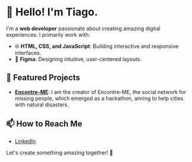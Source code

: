 # 👋 Hello! I'm Tiago.

I'm a **web developer** passionate about creating amazing digital experiences. I primarily work with:

- 🌐 **HTML, CSS, and JavaScript**: Building interactive and responsive interfaces.
- 🎨 **Figma**: Designing intuitive, user-centered layouts.

## 🚀 Featured Projects

- **[Encontre-ME](https://github.com/orgs/PedreirosDeSoftware/repositories)**: I am the creator of Encontre-ME, the social network for missing people, which emerged as a hackathon, aiming to help cities with natural disasters.

## 📫 How to Reach Me

- [LinkedIn](https://www.linkedin.com/in/tiago-cardoso-059b9529b/)

Let's create something amazing together! 🚀
